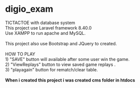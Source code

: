 # digio_exam
 TICTACTOE with database system
<br>This project use Laravel framework 8.40.0
<br>Use XAMPP to run apache and MySQL.
<br>
<br>This project also use Bootstrap and JQuery to created.
<br>
<br>HOW TO PLAY
<br>1) "SAVE" button will available after some user win the game.
<br>2) "ViewReplays" button to view saved game replays .
<br>3) "playagain" button for rematch/clear table.
<br>
<br>**When i created this project i was created cms folder in htdocs**
